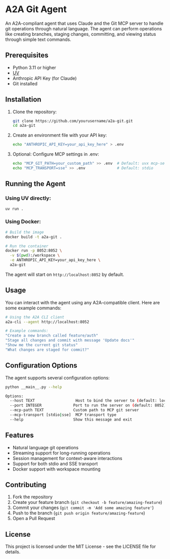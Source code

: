 # A2A Git Agent

An A2A-compliant agent that uses Claude and the Git MCP server to handle git operations through natural language. The agent can perform operations like creating branches, staging changes, committing, and viewing status through simple text commands.

## Prerequisites

- Python 3.11 or higher
- [UV](https://docs.astral.sh/uv/)
- Anthropic API Key (for Claude)
- Git installed

## Installation

1. Clone the repository:

   ```bash
   git clone https://github.com/yourusername/a2a-git.git
   cd a2a-git
   ```

2. Create an environment file with your API key:

   ```bash
   echo "ANTHROPIC_API_KEY=your_api_key_here" > .env
   ```

3. Optional: Configure MCP settings in .env:
   ```bash
   echo "MCP_GIT_PATH=your_custom_path" >> .env  # Default: uvx mcp-server-git
   echo "MCP_TRANSPORT=sse" >> .env              # Default: stdio
   ```

## Running the Agent

### Using UV directly:

```bash
uv run .
```

### Using Docker:

```bash
# Build the image
docker build -t a2a-git .

# Run the container
docker run -p 8052:8052 \
  -v $(pwd):/workspace \
  -e ANTHROPIC_API_KEY=your_api_key_here \
  a2a-git
```

The agent will start on `http://localhost:8052` by default.

## Usage

You can interact with the agent using any A2A-compatible client. Here are some example commands:

```bash
# Using the A2A CLI client
a2a-cli --agent http://localhost:8052

# Example commands:
"Create a new branch called feature/auth"
"Stage all changes and commit with message 'Update docs'"
"Show me the current git status"
"What changes are staged for commit?"
```

## Configuration Options

The agent supports several configuration options:

```bash
python __main__.py --help

Options:
  --host TEXT                  Host to bind the server to (default: localhost)
  --port INTEGER              Port to run the server on (default: 8052)
  --mcp-path TEXT             Custom path to MCP git server
  --mcp-transport [stdio|sse]  MCP transport type
  --help                      Show this message and exit
```

## Features

- Natural language git operations
- Streaming support for long-running operations
- Session management for context-aware interactions
- Support for both stdio and SSE transport
- Docker support with workspace mounting

## Contributing

1. Fork the repository
2. Create your feature branch (`git checkout -b feature/amazing-feature`)
3. Commit your changes (`git commit -m 'Add some amazing feature'`)
4. Push to the branch (`git push origin feature/amazing-feature`)
5. Open a Pull Request

## License

This project is licensed under the MIT License - see the LICENSE file for details.
